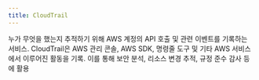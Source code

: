 ```yaml
---
title: CloudTrail
---
```

누가 무엇을 했는지 추적하기 위해 AWS 계정의 API 호출 및 관련 이벤트를 기록하는 서비스. CloudTrail은 AWS 관리 콘솔, AWS SDK, 명령줄 도구 및 기타 AWS 서비스에서 이루어진 활동을 기록.
 이를 통해 보안 분석, 리소스 변경 추적, 규정 준수 감사 등에 활용